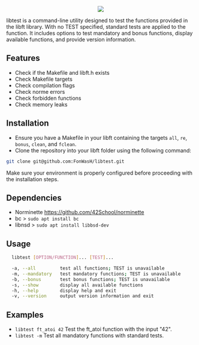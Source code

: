 <p align="center">
  <img src="https://raw.githubusercontent.com/FonWasH/libtest/main/image.png" />
</p>

libtest is a command-line utility designed to test the functions provided in the libft library.
With no TEST specified, standard tests are applied to the function.
It includes options to test mandatory and bonus functions, display available functions, and provide version information.

## Features
- Check if the Makefile and libft.h exists
- Check Makefile targets
- Check compilation flags
- Check norme errors
- Check forbidden functions
- Check memory leaks

## Installation
- Ensure you have a Makefile in your libft containing the targets `all`, `re`, `bonus`, `clean`, and `fclean`.
- Clone the repository into your libft folder using the following command:
```bash
git clone git@github.com:FonWasH/libtest.git
```
Make sure your environment is properly configured before proceeding with the installation steps.

## Dependencies
- Norminette https://github.com/42School/norminette
- bc > `sudo apt install bc`
- libnsd > `sudo apt install libbsd-dev`

## Usage
```bash
  libtest [OPTION/FUNCTION]... [TEST]...

  -a, --all         test all functions; TEST is unavailable
  -m, --mandatory   test mandatory functions; TEST is unavailable
  -b, --bonus       test bonus functions; TEST is unavailable
  -s, --show        display all available functions
  -h, --help        display help and exit
  -v, --version     output version information and exit
```
  
## Examples
- `libtest ft_atoi 42`	Test the ft_atoi function with the input "42".
- `libtest -m`			Test all mandatory functions with standard tests.
